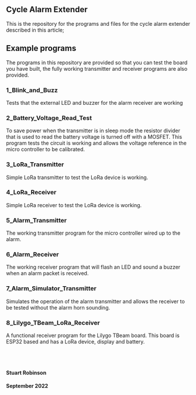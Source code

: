 ## Cycle Alarm Extender

This is the repository for the programs and files for the cycle alarm extender described in this article;


## Example programs

The programs in this repository are provided so that you can test the board you have built, the fully working transmitter and receiver programs are also provided.

### 1\_Blink\_and\_Buzz

Tests that the external LED and buzzer for the alarm receiver are working

### 2\_Battery\_Voltage\_Read\_Test

To save power when the transmitter is in sleep mode the resistor divider that is used to read the battery voltage is turned off with a MOSFET. This program tests the circuit is working and allows the voltage reference in the micro controller to be calibrated. 

### 3\_LoRa\_Transmitter

Simple LoRa transmitter to test the LoRa device is working. 

### 4\_LoRa\_Receiver

Simple LoRa receiver to test the LoRa device is working.

### 5\_Alarm\_Transmitter

The working transmitter program for the micro controller wired up to the alarm.

### 6\_Alarm\_Receiver

The working receiver program that will flash an LED and sound a buzzer when an alarm packet is received.

### 7\_Alarm\_Simulator\_Transmitter

Simulates the operation of the alarm transmitter and allows the receiver to be tested without the alarm horn sounding. 

### 8\_Lilygo\_TBeam\_LoRa\_Receiver

A functional receiver program for the Lilygo TBeam board. This board is ESP32 based and has a LoRa device, display and battery. 

 

<br>
<br>

#### Stuart Robinson
#### September 2022
